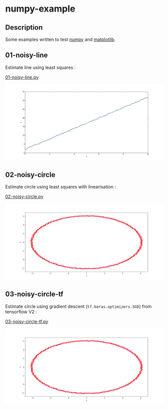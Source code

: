 # numpy-example

## Description

Some examples written to test [numpy](https://docs.scipy.org/doc/numpy/user/quickstart.html) and [matplotlib](https://matplotlib.org/index.html).

## 01-noisy-line

Estimate line using least squares :

[01-noisy-line.py](01-noisy-line.py)

![data/noisy-line.png](data/noisy-line.png)

## 02-noisy-circle

Estimate circle using least squares with linearisation :

[02-noisy-circle.py](02-noisy-circle.py)

![data/noisy-circle.png](data/noisy-circle.png)

## 03-noisy-circle-tf

Estimate circle using gradient descent (`tf.keras.optimizers.SGD`) from tensorflow V2 :

[03-noisy-circle-tf.py](03-noisy-circle-tf.py)

![data/noisy-circle.png](data/noisy-circle.png)
